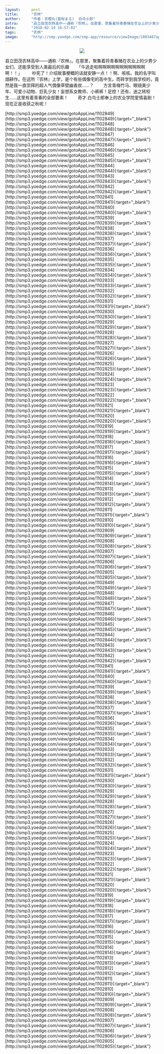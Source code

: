 ```yaml
---
layout:     post
title:      "农林"
author:     "作者：亚樱丸(亜桜まる)  白鸟士郎"
intro:      "县立田茂农林高中——通称『农林』。在那里，聚集着将青春赌在农业上的少男少女们、还能享受到人类最后的乐趣 　　「牛逃走啦啊啊啊啊啊啊啊啊啊啊啊啊！！」 　　吵死了！介绍故事梗概的话就安静一点！！啊、咳咳。我的名字叫畑耕作。在这所『农林』上学，是个有些偶像宅的高中生。而转学到我学校的，竟然是我一直崇拜的超人气偶像草壁幽香炭……？ 　　方言青梅竹马、眼镜美少年、可爱小动物、巨乳少女！妄想系女教师、小裤裤！足控！还有、迷之转校生……这里有着青春的全部要素！ 　　奇才.白鸟士郎奉上的农业学院爱情喜剧！现在正是收获之秋呢！"
date:       "2018-02-14 16:57:02"
tags:       "农林"
image:      "http://smp.yoedge.com/smp-app/resource/viewImage/1003467appline.png"
---
```

<div style="text-align: center">
<p><img src="http://smp.yoedge.com/smp-app/resource/viewImage/1003467appline.png"/></p>
</div>
<p class="post-meta">
<span>县立田茂农林高中——通称『农林』。在那里，聚集着将青春赌在农业上的少男少女们、还能享受到人类最后的乐趣 　　「牛逃走啦啊啊啊啊啊啊啊啊啊啊啊啊！！」 　　吵死了！介绍故事梗概的话就安静一点！！啊、咳咳。我的名字叫畑耕作。在这所『农林』上学，是个有些偶像宅的高中生。而转学到我学校的，竟然是我一直崇拜的超人气偶像草壁幽香炭……？ 　　方言青梅竹马、眼镜美少年、可爱小动物、巨乳少女！妄想系女教师、小裤裤！足控！还有、迷之转校生……这里有着青春的全部要素！ 　　奇才.白鸟士郎奉上的农业学院爱情喜剧！现在正是收获之秋呢！</span>
</p>
[http://smp3.yoedge.com/view/gotoAppLine/1102849](http://smp3.yoedge.com/view/gotoAppLine/1102849){:target="_blank"}
[http://smp3.yoedge.com/view/gotoAppLine/1102848](http://smp3.yoedge.com/view/gotoAppLine/1102848){:target="_blank"}
[http://smp3.yoedge.com/view/gotoAppLine/1102847](http://smp3.yoedge.com/view/gotoAppLine/1102847){:target="_blank"}
[http://smp3.yoedge.com/view/gotoAppLine/1102846](http://smp3.yoedge.com/view/gotoAppLine/1102846){:target="_blank"}
[http://smp3.yoedge.com/view/gotoAppLine/1102845](http://smp3.yoedge.com/view/gotoAppLine/1102845){:target="_blank"}
[http://smp3.yoedge.com/view/gotoAppLine/1102844](http://smp3.yoedge.com/view/gotoAppLine/1102844){:target="_blank"}
[http://smp3.yoedge.com/view/gotoAppLine/1102843](http://smp3.yoedge.com/view/gotoAppLine/1102843){:target="_blank"}
[http://smp3.yoedge.com/view/gotoAppLine/1102842](http://smp3.yoedge.com/view/gotoAppLine/1102842){:target="_blank"}
[http://smp3.yoedge.com/view/gotoAppLine/1102841](http://smp3.yoedge.com/view/gotoAppLine/1102841){:target="_blank"}
[http://smp3.yoedge.com/view/gotoAppLine/1102840](http://smp3.yoedge.com/view/gotoAppLine/1102840){:target="_blank"}
[http://smp3.yoedge.com/view/gotoAppLine/1102839](http://smp3.yoedge.com/view/gotoAppLine/1102839){:target="_blank"}
[http://smp3.yoedge.com/view/gotoAppLine/1102838](http://smp3.yoedge.com/view/gotoAppLine/1102838){:target="_blank"}
[http://smp3.yoedge.com/view/gotoAppLine/1102837](http://smp3.yoedge.com/view/gotoAppLine/1102837){:target="_blank"}
[http://smp3.yoedge.com/view/gotoAppLine/1102836](http://smp3.yoedge.com/view/gotoAppLine/1102836){:target="_blank"}
[http://smp3.yoedge.com/view/gotoAppLine/1102835](http://smp3.yoedge.com/view/gotoAppLine/1102835){:target="_blank"}
[http://smp3.yoedge.com/view/gotoAppLine/1102834](http://smp3.yoedge.com/view/gotoAppLine/1102834){:target="_blank"}
[http://smp3.yoedge.com/view/gotoAppLine/1102833](http://smp3.yoedge.com/view/gotoAppLine/1102833){:target="_blank"}
[http://smp3.yoedge.com/view/gotoAppLine/1102832](http://smp3.yoedge.com/view/gotoAppLine/1102832){:target="_blank"}
[http://smp3.yoedge.com/view/gotoAppLine/1102831](http://smp3.yoedge.com/view/gotoAppLine/1102831){:target="_blank"}
[http://smp3.yoedge.com/view/gotoAppLine/1102830](http://smp3.yoedge.com/view/gotoAppLine/1102830){:target="_blank"}
[http://smp3.yoedge.com/view/gotoAppLine/1102829](http://smp3.yoedge.com/view/gotoAppLine/1102829){:target="_blank"}
[http://smp3.yoedge.com/view/gotoAppLine/1102828](http://smp3.yoedge.com/view/gotoAppLine/1102828){:target="_blank"}
[http://smp3.yoedge.com/view/gotoAppLine/1102827](http://smp3.yoedge.com/view/gotoAppLine/1102827){:target="_blank"}
[http://smp3.yoedge.com/view/gotoAppLine/1102826](http://smp3.yoedge.com/view/gotoAppLine/1102826){:target="_blank"}
[http://smp3.yoedge.com/view/gotoAppLine/1102825](http://smp3.yoedge.com/view/gotoAppLine/1102825){:target="_blank"}
[http://smp3.yoedge.com/view/gotoAppLine/1102824](http://smp3.yoedge.com/view/gotoAppLine/1102824){:target="_blank"}
[http://smp3.yoedge.com/view/gotoAppLine/1102823](http://smp3.yoedge.com/view/gotoAppLine/1102823){:target="_blank"}
[http://smp3.yoedge.com/view/gotoAppLine/1102822](http://smp3.yoedge.com/view/gotoAppLine/1102822){:target="_blank"}
[http://smp3.yoedge.com/view/gotoAppLine/1102821](http://smp3.yoedge.com/view/gotoAppLine/1102821){:target="_blank"}
[http://smp3.yoedge.com/view/gotoAppLine/1102820](http://smp3.yoedge.com/view/gotoAppLine/1102820){:target="_blank"}
[http://smp3.yoedge.com/view/gotoAppLine/1102819](http://smp3.yoedge.com/view/gotoAppLine/1102819){:target="_blank"}
[http://smp3.yoedge.com/view/gotoAppLine/1102818](http://smp3.yoedge.com/view/gotoAppLine/1102818){:target="_blank"}
[http://smp3.yoedge.com/view/gotoAppLine/1102817](http://smp3.yoedge.com/view/gotoAppLine/1102817){:target="_blank"}
[http://smp3.yoedge.com/view/gotoAppLine/1102816](http://smp3.yoedge.com/view/gotoAppLine/1102816){:target="_blank"}
[http://smp3.yoedge.com/view/gotoAppLine/1102815](http://smp3.yoedge.com/view/gotoAppLine/1102815){:target="_blank"}
[http://smp3.yoedge.com/view/gotoAppLine/1102814](http://smp3.yoedge.com/view/gotoAppLine/1102814){:target="_blank"}
[http://smp3.yoedge.com/view/gotoAppLine/1102813](http://smp3.yoedge.com/view/gotoAppLine/1102813){:target="_blank"}
[http://smp3.yoedge.com/view/gotoAppLine/1102812](http://smp3.yoedge.com/view/gotoAppLine/1102812){:target="_blank"}
[http://smp3.yoedge.com/view/gotoAppLine/1102811](http://smp3.yoedge.com/view/gotoAppLine/1102811){:target="_blank"}
[http://smp3.yoedge.com/view/gotoAppLine/1102810](http://smp3.yoedge.com/view/gotoAppLine/1102810){:target="_blank"}
[http://smp3.yoedge.com/view/gotoAppLine/1102809](http://smp3.yoedge.com/view/gotoAppLine/1102809){:target="_blank"}
[http://smp3.yoedge.com/view/gotoAppLine/1102808](http://smp3.yoedge.com/view/gotoAppLine/1102808){:target="_blank"}
[http://smp3.yoedge.com/view/gotoAppLine/1102807](http://smp3.yoedge.com/view/gotoAppLine/1102807){:target="_blank"}
[http://smp3.yoedge.com/view/gotoAppLine/1102806](http://smp3.yoedge.com/view/gotoAppLine/1102806){:target="_blank"}
[http://smp3.yoedge.com/view/gotoAppLine/1102805](http://smp3.yoedge.com/view/gotoAppLine/1102805){:target="_blank"}
[http://smp3.yoedge.com/view/gotoAppLine/1102849](http://smp3.yoedge.com/view/gotoAppLine/1102849){:target="_blank"}
[http://smp3.yoedge.com/view/gotoAppLine/1102848](http://smp3.yoedge.com/view/gotoAppLine/1102848){:target="_blank"}
[http://smp3.yoedge.com/view/gotoAppLine/1102847](http://smp3.yoedge.com/view/gotoAppLine/1102847){:target="_blank"}
[http://smp3.yoedge.com/view/gotoAppLine/1102846](http://smp3.yoedge.com/view/gotoAppLine/1102846){:target="_blank"}
[http://smp3.yoedge.com/view/gotoAppLine/1102845](http://smp3.yoedge.com/view/gotoAppLine/1102845){:target="_blank"}
[http://smp3.yoedge.com/view/gotoAppLine/1102844](http://smp3.yoedge.com/view/gotoAppLine/1102844){:target="_blank"}
[http://smp3.yoedge.com/view/gotoAppLine/1102843](http://smp3.yoedge.com/view/gotoAppLine/1102843){:target="_blank"}
[http://smp3.yoedge.com/view/gotoAppLine/1102842](http://smp3.yoedge.com/view/gotoAppLine/1102842){:target="_blank"}
[http://smp3.yoedge.com/view/gotoAppLine/1102841](http://smp3.yoedge.com/view/gotoAppLine/1102841){:target="_blank"}
[http://smp3.yoedge.com/view/gotoAppLine/1102840](http://smp3.yoedge.com/view/gotoAppLine/1102840){:target="_blank"}
[http://smp3.yoedge.com/view/gotoAppLine/1102839](http://smp3.yoedge.com/view/gotoAppLine/1102839){:target="_blank"}
[http://smp3.yoedge.com/view/gotoAppLine/1102838](http://smp3.yoedge.com/view/gotoAppLine/1102838){:target="_blank"}
[http://smp3.yoedge.com/view/gotoAppLine/1102837](http://smp3.yoedge.com/view/gotoAppLine/1102837){:target="_blank"}
[http://smp3.yoedge.com/view/gotoAppLine/1102836](http://smp3.yoedge.com/view/gotoAppLine/1102836){:target="_blank"}
[http://smp3.yoedge.com/view/gotoAppLine/1102835](http://smp3.yoedge.com/view/gotoAppLine/1102835){:target="_blank"}
[http://smp3.yoedge.com/view/gotoAppLine/1102834](http://smp3.yoedge.com/view/gotoAppLine/1102834){:target="_blank"}
[http://smp3.yoedge.com/view/gotoAppLine/1102833](http://smp3.yoedge.com/view/gotoAppLine/1102833){:target="_blank"}
[http://smp3.yoedge.com/view/gotoAppLine/1102832](http://smp3.yoedge.com/view/gotoAppLine/1102832){:target="_blank"}
[http://smp3.yoedge.com/view/gotoAppLine/1102831](http://smp3.yoedge.com/view/gotoAppLine/1102831){:target="_blank"}
[http://smp3.yoedge.com/view/gotoAppLine/1102830](http://smp3.yoedge.com/view/gotoAppLine/1102830){:target="_blank"}
[http://smp3.yoedge.com/view/gotoAppLine/1102829](http://smp3.yoedge.com/view/gotoAppLine/1102829){:target="_blank"}
[http://smp3.yoedge.com/view/gotoAppLine/1102828](http://smp3.yoedge.com/view/gotoAppLine/1102828){:target="_blank"}
[http://smp3.yoedge.com/view/gotoAppLine/1102827](http://smp3.yoedge.com/view/gotoAppLine/1102827){:target="_blank"}
[http://smp3.yoedge.com/view/gotoAppLine/1102826](http://smp3.yoedge.com/view/gotoAppLine/1102826){:target="_blank"}
[http://smp3.yoedge.com/view/gotoAppLine/1102825](http://smp3.yoedge.com/view/gotoAppLine/1102825){:target="_blank"}
[http://smp3.yoedge.com/view/gotoAppLine/1102824](http://smp3.yoedge.com/view/gotoAppLine/1102824){:target="_blank"}
[http://smp3.yoedge.com/view/gotoAppLine/1102823](http://smp3.yoedge.com/view/gotoAppLine/1102823){:target="_blank"}
[http://smp3.yoedge.com/view/gotoAppLine/1102822](http://smp3.yoedge.com/view/gotoAppLine/1102822){:target="_blank"}
[http://smp3.yoedge.com/view/gotoAppLine/1102821](http://smp3.yoedge.com/view/gotoAppLine/1102821){:target="_blank"}
[http://smp3.yoedge.com/view/gotoAppLine/1102820](http://smp3.yoedge.com/view/gotoAppLine/1102820){:target="_blank"}
[http://smp3.yoedge.com/view/gotoAppLine/1102819](http://smp3.yoedge.com/view/gotoAppLine/1102819){:target="_blank"}
[http://smp3.yoedge.com/view/gotoAppLine/1102818](http://smp3.yoedge.com/view/gotoAppLine/1102818){:target="_blank"}
[http://smp3.yoedge.com/view/gotoAppLine/1102817](http://smp3.yoedge.com/view/gotoAppLine/1102817){:target="_blank"}
[http://smp3.yoedge.com/view/gotoAppLine/1102816](http://smp3.yoedge.com/view/gotoAppLine/1102816){:target="_blank"}
[http://smp3.yoedge.com/view/gotoAppLine/1102815](http://smp3.yoedge.com/view/gotoAppLine/1102815){:target="_blank"}
[http://smp3.yoedge.com/view/gotoAppLine/1102814](http://smp3.yoedge.com/view/gotoAppLine/1102814){:target="_blank"}
[http://smp3.yoedge.com/view/gotoAppLine/1102813](http://smp3.yoedge.com/view/gotoAppLine/1102813){:target="_blank"}
[http://smp3.yoedge.com/view/gotoAppLine/1102812](http://smp3.yoedge.com/view/gotoAppLine/1102812){:target="_blank"}
[http://smp3.yoedge.com/view/gotoAppLine/1102811](http://smp3.yoedge.com/view/gotoAppLine/1102811){:target="_blank"}
[http://smp3.yoedge.com/view/gotoAppLine/1102810](http://smp3.yoedge.com/view/gotoAppLine/1102810){:target="_blank"}
[http://smp3.yoedge.com/view/gotoAppLine/1102809](http://smp3.yoedge.com/view/gotoAppLine/1102809){:target="_blank"}
[http://smp3.yoedge.com/view/gotoAppLine/1102808](http://smp3.yoedge.com/view/gotoAppLine/1102808){:target="_blank"}
[http://smp3.yoedge.com/view/gotoAppLine/1102807](http://smp3.yoedge.com/view/gotoAppLine/1102807){:target="_blank"}
[http://smp3.yoedge.com/view/gotoAppLine/1102806](http://smp3.yoedge.com/view/gotoAppLine/1102806){:target="_blank"}
[http://smp3.yoedge.com/view/gotoAppLine/1102805](http://smp3.yoedge.com/view/gotoAppLine/1102805){:target="_blank"}


